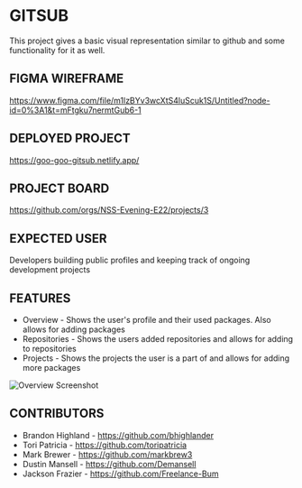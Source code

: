 # GITSUB 
This project gives a basic visual representation similar to github and some functionality for it as well.

## FIGMA WIREFRAME
https://www.figma.com/file/m1lzBYv3wcXtS4luScuk1S/Untitled?node-id=0%3A1&t=mFtgku7nermtGub6-1

## DEPLOYED PROJECT
https://goo-goo-gitsub.netlify.app/
## PROJECT BOARD
https://github.com/orgs/NSS-Evening-E22/projects/3

## EXPECTED USER
Developers building public profiles and keeping track of ongoing development projects

## FEATURES
- Overview - Shows the user's profile and their used packages. Also allows for adding packages
- Repositories - Shows the users added repositories and allows for adding to repositories
- Projects - Shows the projects the user is a part of and allows for adding more packages

![Overview Screenshot](https://drive.google.com/file/d/1pMBOTU66iedMQsYQRvKskNm0-zWQr6Cu/view?usp=share_link)

## CONTRIBUTORS
- Brandon Highland - https://github.com/bhighlander
- Tori Patricia - https://github.com/toripatricia
- Mark Brewer - https://github.com/markbrew3
- Dustin Mansell - https://github.com/Demansell
- Jackson Frazier - https://github.com/Freelance-Bum

